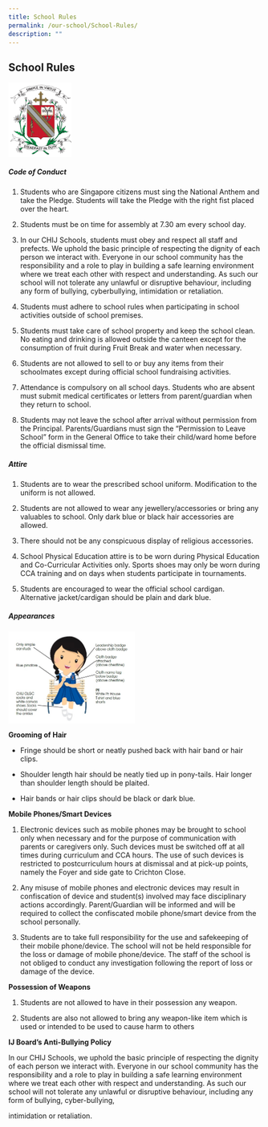```yaml
---
title: School Rules
permalink: /our-school/School-Rules/
description: ""
---
```

## School Rules

<img style="width: 25%;" src="/images/schoolrule.png" align = "center" /> 

##### Code of Conduct

1.  Students who are Singapore citizens must sing the National Anthem and take the Pledge. Students will take the Pledge with the right fist placed over the heart.  
    
2.  Students must be on time for assembly at 7.30 am every school day.  
    
3.  In our CHIJ Schools, students must obey and respect all staff and prefects. We uphold the basic principle of respecting the dignity of each person we interact with. Everyone in our school community has the responsibility and a role to play in building a safe learning environment where we treat each other with respect and understanding. As such our school will not tolerate any unlawful or disruptive behaviour, including any form of bullying, cyberbullying, intimidation or retaliation.  
    
4.  Students must adhere to school rules when participating in school activities outside of school premises.  
    
5.  Students must take care of school property and keep the school clean. No eating and drinking is allowed outside the canteen except for the consumption of fruit during Fruit Break and water when necessary.  
    
6.  Students are not allowed to sell to or buy any items from their schoolmates except during official school fundraising activities.  
    
7.  Attendance is compulsory on all school days. Students who are absent must submit medical certificates or letters from parent/guardian when they return to school.  
    
8.  Students may not leave the school after arrival without permission from the Principal. Parents/Guardians must sign the “Permission to Leave School” form in the General Office to take their child/ward home before the official dismissal time.  
    

  

##### Attire

1.  Students are to wear the prescribed school uniform. Modification to the uniform is not allowed.  
    
2.  Students are not allowed to wear any jewellery/accessories or bring any valuables to school. Only dark blue or black hair accessories are allowed.  
    
3.  There should not be any conspicuous display of religious accessories.  
    
4.  School Physical Education attire is to be worn during Physical Education and Co-Curricular Activities only. Sports shoes may only be worn during CCA training and on days when students participate in tournaments.  
    
5.  Students are encouraged to wear the official school cardigan. Alternative jacket/cardigan should be plain and dark blue.

##### Appearances

<img style="width: 50%;" src="/images/school_uniform.jpeg" align = "center" /> 

**Grooming of Hair**

*   Fringe should be short or neatly pushed back with hair band or hair clips.  
    
*   Shoulder length hair should be neatly tied up in pony-tails. Hair longer than shoulder length should be plaited.  
    
*   Hair bands or hair clips should be black or dark blue.

**Mobile Phones/Smart Devices**

1.  Electronic devices such as mobile phones may be brought to school only when necessary and for the purpose of communication with parents or caregivers only. Such devices must be switched off at all times during curriculum and CCA hours. The use of such devices is restricted to postcurriculum hours at dismissal and at pick-up points, namely the Foyer and side gate to Crichton Close.  
    
2.  Any misuse of mobile phones and electronic devices may result in confiscation of device and student(s) involved may face disciplinary actions accordingly. Parent/Guardian will be informed and will be required to collect the confiscated mobile phone/smart device from the school personally.  
    
3.  Students are to take full responsibility for the use and safekeeping of their mobile phone/device. The school will not be held responsible for the loss or damage of mobile phone/device. The staff of the school is not obliged to conduct any investigation following the report of loss or damage of the device.  
    

**Possession of Weapons**  

1.  Students are not allowed to have in their possession any weapon.  
    
2.  Students are also not allowed to bring any weapon-like item which is used or intended to be used to cause harm to others

  

**IJ Board’s Anti-Bullying Policy**

In our CHIJ Schools, we uphold the basic principle of respecting the dignity of each person we interact with. Everyone in our school community has the responsibility and a role to play in building a safe learning environment where we treat each other with respect and understanding. As such our school will not tolerate any unlawful or disruptive behaviour, including any form of bullying, cyber-bullying,

intimidation or retaliation.
